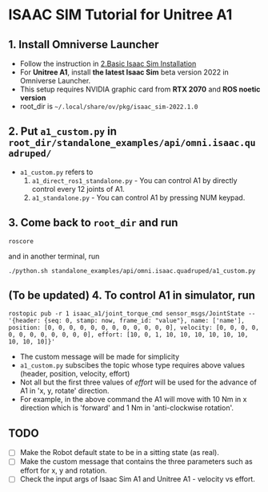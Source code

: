 # ISAAC SIM Tutorial for Unitree A1
## 1. Install Omniverse Launcher
- Follow the instruction in [2.Basic Isaac Sim Installation](https://docs.omniverse.nvidia.com/app_isaacsim/app_isaacsim/install_basic.html)
- For **Unitree A1**, install **the latest Isaac Sim** beta version 2022 in Omniverse Launcher.
- This setup requires NVIDIA graphic card from **RTX 2070** and **ROS noetic version**
- root_dir is ```~/.local/share/ov/pkg/isaac_sim-2022.1.0```

## 2. Put ```a1_custom.py``` in ```root_dir/standalone_examples/api/omni.isaac.quadruped/```
- ```a1_custom.py``` refers to  
  1) ```a1_direct_ros1_standalone.py``` - You can control A1 by directly control every 12 joints of A1. 
  2) ```a1_standalone.py``` - You can control A1 by pressing NUM keypad.


## 3. Come back to ```root_dir``` and run 
```
roscore
```
and in another terminal, run
```
./python.sh standalone_examples/api/omni.isaac.quadruped/a1_custom.py
```

## (To be updated) 4. To control A1 in simulator, run 
```
rostopic pub -r 1 isaac_a1/joint_torque_cmd sensor_msgs/JointState -- '{header: {seq: 0, stamp: now, frame_id: "value"}, name: ['name'], position: [0, 0, 0, 0, 0, 0, 0, 0, 0, 0, 0, 0], velocity: [0, 0, 0, 0, 0, 0, 0, 0, 0, 0, 0, 0], effort: [10, 0, 1, 10, 10, 10, 10, 10, 10, 10, 10, 10]}'
```
- The custom message will be made for simplicity 
- ```a1_custom.py``` subscibes the topic whose type requires above values (header, position, velocity, effort)
- Not all but the first three values of *effort* will be used for the advance of A1 in 'x, y, rotate' direction.  
- For example, in the above command the A1 will move with 10 Nm in x direction which is 'forward' and 1 Nm in 'anti-clockwise rotation'.

## TODO
- [ ] Make the Robot default state to be in a sitting state (as real).
- [ ] Make the custom message that contains the three parameters such as effort for x, y and rotation.
- [ ] Check the input args of Isaac Sim A1 and Unitree A1 - velocity vs effort.
